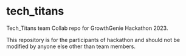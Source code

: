 # tech_titans
Tech_Titans team Collab repo for GrowthGenie Hackathon 2023.

This repository is for the participants of hackathon and should not be modified by anyone else other than team members.
